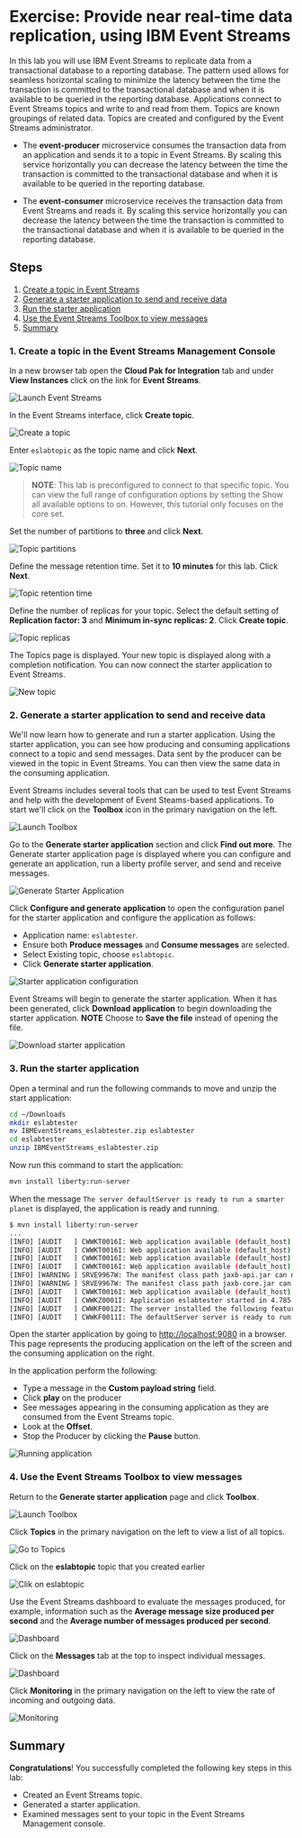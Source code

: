# Exercise: Provide near real-time data replication, using IBM Event Streams

In this lab you will use IBM Event Streams to replicate data from a transactional database to a reporting database. The pattern used allows for seamless horizontal scaling to minimize the latency between the time the transaction is committed to the transactional database and when it is available to be queried in the reporting database. Applications connect to Event Streams topics and write to and read from them. Topics are known groupings of related data. Topics are created and configured by the Event Streams administrator.

* The **event-producer** microservice consumes the transaction data from an application and sends it to a topic in Event Streams. By scaling this service horizontally you can decrease the latency between the time the transaction is committed to the transactional database and when it is available to be queried in the reporting database.

* The **event-consumer** microservice receives the transaction data from Event Streams and reads it. By scaling this service horizontally you can decrease the latency between the time the transaction is committed to the transactional database and when it is available to be queried in the reporting database.

## Steps

1. [Create a topic in Event Streams](#1-create-a-topic-in-event-streams)
1. [Generate a starter application to send and receive data](#2-generate-a-starter-application-to-send-and-receive-data)
1. [Run the starter application](#3-run-the-starter-application)
1. [Use the Event Streams Toolbox to view messages](#4-use-the-event-streams-toolbox-to-view-messages)
1. [Summary](#summary)

### 1. Create a topic in the Event Streams Management Console

In a new browser tab open the **Cloud Pak for Integration** tab and under **View Instances** click on the link for **Event Streams**.

![Launch Event Streams](images/cp4i-dashboard-event-streams.png)

In the Event Streams interface, click **Create topic**.

![Create a topic](images/create-topic.png)

Enter `eslabtopic` as the topic name and click **Next**.

![Topic name](images/topic-name.png)

> **NOTE**: This lab is preconfigured to connect to that specific topic. You can view the full range of configuration options by setting the Show all available options to on. However, this tutorial only focuses on the core set.

Set the number of partitions to **three** and click **Next**.

![Topic partitions](images/topic-partitions.png)

Define the message retention time. Set it to **10 minutes** for this lab. Click **Next**.

![Topic retention time](images/topic-retention.png)

Define the number of replicas for your topic. Select the default setting of **Replication factor: 3** and **Minimum in-sync replicas: 2**. Click **Create topic**.

![Topic replicas](images/topic-replicas.png)

The Topics page is displayed. Your new topic is displayed along with a completion notification. You can now connect the starter application to Event Streams.

![New topic](images/new-topic.png)

### 2. Generate a starter application to send and receive data

We'll now learn how to generate and run a starter application. Using the starter application, you can see how producing and consuming applications connect to a topic and send messages. Data sent by the producer can be viewed in the topic in Event Streams. You can then view the same data in the consuming application.

Event Streams includes several tools that can be used to test Event Streams and help with the development of Event Steams-based applications. To start we'll click on the **Toolbox** icon in the primary navigation on the left.

![Launch Toolbox](images/launch-toolbox.png)

Go to the **Generate starter application** section and click **Find out more**. The Generate starter application page is displayed where you can configure and generate an application, run a liberty profile server, and send and receive messages.

![Generate Starter Application](images/generate-starter-app.png)

Click **Configure and generate application** to open the configuration panel for the starter application and configure the application as follows:

* Application name: `eslabtester`.
* Ensure both **Produce messages** and **Consume messages** are selected.
* Select Existing topic, choose `eslabtopic`.
* Click **Generate starter application**.

![Starter application configuration](images/app-config.png)

Event Streams will begin to generate the starter application. When it has been generated, click **Download application** to begin downloading the starter application. **NOTE** Choose to **Save the file** instead of opening the file.

![Download starter application](images/download-starter-app.png)

### 3. Run the starter application

Open a terminal and run the following commands to move and unzip the start application:

```bash
cd ~/Downloads
mkdir eslabtester
mv IBMEventStreams_eslabtester.zip eslabtester
cd eslabtester
unzip IBMEventStreams_eslabtester.zip
```

Now run this command to start the application:

```bash
mvn install liberty:run-server
```

When the message `The server defaultServer is ready to run a smarter planet` is displayed, the application is ready and running.

```bash
$ mvn install liberty:run-server
...
[INFO] [AUDIT   ] CWWKT0016I: Web application available (default_host): http://admin.ibm.demo:9080/health/
[INFO] [AUDIT   ] CWWKT0016I: Web application available (default_host): http://admin.ibm.demo:9080/metrics/
[INFO] [AUDIT   ] CWWKT0016I: Web application available (default_host): http://admin.ibm.demo:9080/ibm/api/
[INFO] [AUDIT   ] CWWKT0016I: Web application available (default_host): http://admin.ibm.demo:9080/jwt/
[INFO] [WARNING ] SRVE9967W: The manifest class path jaxb-api.jar can not be found in jar file file:/home/ibmuser/Downloads/eslabtester/target/liberty/wlp/usr/servers/defaultServer/apps/expanded/eslabtester.war/WEB-INF/lib/jaxb-core-2.2.11.jar or its parent.
[INFO] [WARNING ] SRVE9967W: The manifest class path jaxb-core.jar can not be found in jar file file:/home/ibmuser/Downloads/eslabtester/target/liberty/wlp/usr/servers/defaultServer/apps/expanded/eslabtester.war/WEB-INF/lib/jaxb-impl-2.2.11.jar or its parent.
[INFO] [AUDIT   ] CWWKT0016I: Web application available (default_host): http://admin.ibm.demo:9080/
[INFO] [AUDIT   ] CWWKZ0001I: Application eslabtester started in 4.785 seconds.
[INFO] [AUDIT   ] CWWKF0012I: The server installed the following features: [appSecurity-2.0, cdi-1.2, concurrent-1.0, distributedMap-1.0, jaxrs-2.0, jaxrsClient-2.0, jndi-1.0, json-1.0, jsonp-1.0, jwt-1.0, microProfile-1.2, mpConfig-1.1, mpFaultTolerance-1.0, mpHealth-1.0, mpJwt-1.0, mpMetrics-1.0, servlet-3.1, ssl-1.0, websocket-1.1].
[INFO] [AUDIT   ] CWWKF0011I: The defaultServer server is ready to run a smarter planet. The defaultServer server started in 12.770 seconds.
```

Open the starter application by going to <http://localhost:9080> in a browser. This page represents the producing application on the left of the screen and the consuming application on the right.

In the application perform the following:

* Type a message in the **Custom payload string** field.
* Click **play** on the producer
* See messages appearing in the consuming application as they are consumed from the Event Streams topic.
* Look at the **Offset**.
* Stop the Producer by clicking the **Pause** button.

![Running application](images/local-app.png)

### 4. Use the Event Streams Toolbox to view messages

Return to the **Generate starter application** page and click **Toolbox**.

![Launch Toolbox](images/launch-toolbox-from-starter.png)

Click **Topics** in the primary navigation on the left to view a list of all topics.

![Go to Topics](images/view-topics.png)

Click on the **eslabtopic** topic that you created earlier

![Clik on eslabtopic](images/eslabtopic.png)

Use the Event Streams dashboard to evaluate the messages produced, for example, information such as the **Average message size produced per second** and the **Average number of messages produced per second**.

![Dashboard](images/producers.png)

Click on the **Messages** tab at the top to inspect individual messages.

![Dashboard](images/view-messages.png)

Click **Monitoring** in the primary navigation on the left to view the rate of incoming and outgoing data.

![Monitoring](images/monitoring.png)

## Summary

**Congratulations**! You successfully completed the following key steps in this lab:

* Created an Event Streams topic.
* Generated a starter application.
* Examined messages sent to your topic in the Event Streams Management console.
